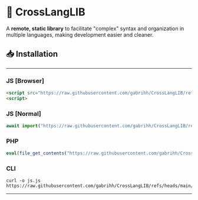 # 🔧 CrossLangLIB

A **remote, static library** to facilitate "complex" syntax and organization in multiple languages, making development easier and cleaner.



## 📥 Installation

---
### JS [Browser]
```html
<script src="https://raw.githubusercontent.com/gabrihh/CrossLangLIB/refs/heads/main/lang/js.js"></script>
<script>
```
### JS [Normal]
```js
await import("https://raw.githubusercontent.com/gabrihh/CrossLangLIB/refs/heads/main/lang/js.js");
```
### PHP
```php
eval(file_get_contents("https://raw.githubusercontent.com/gabrihh/CrossLangLIB/refs/heads/main/lang/php.php"));
```
### CLI
```cli
curl -o js.js https://raw.githubusercontent.com/gabrihh/CrossLangLIB/refs/heads/main/lang/js.js
```

---



